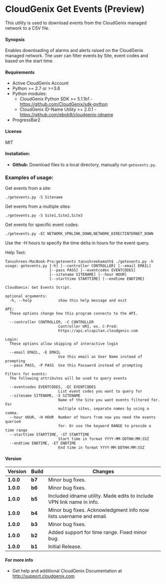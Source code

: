 # CloudGenix Get Events (Preview)
This utility is used to download events from the CloudGenix managed network to a CSV file.

#### Synopsis
Enables downloading of alarms and alerts raised on the CloudGenix managed network. The user can filter events by Site, event codes and based on the start time.


#### Requirements
* Active CloudGenix Account
* Python >= 2.7 or >=3.6
* Python modules:
    * CloudGenix Python SDK >= 5.1.1b1 - <https://github.com/CloudGenix/sdk-python>
    * CloudGenix ID-Name Utility >= 2.0.1 - <https://github.com/ebob9/cloudgenix-idname>
* ProgressBar2

#### License
MIT

#### Installation:
 - **Github:** Download files to a local directory, manually run `getevents.py`. 

### Examples of usage:
Get events from a site:
```
./getevents.py -S Sitename 
```
Get events from a multiple sites:
``` 
./getevents.py -S Site1,Site2,Site3
```
Get events for specific event codes:
```angular2
./getevents.py -EC NETWORK_VPNLINK_DOWN,NETWORK_DIRECTINTERNET_DOWN
```

Use the -H hours to specify the time delta in hours for the event query.

Help Text:
```angular2
Tanushrees-MacBook-Pro:getevents tanushreekamath$ ./getevents.py -h
usage: getevents.py [-h] [--controller CONTROLLER] [--email EMAIL]
                    [--pass PASS] [--eventcodes EVENTCODES]
                    [--sitename SITENAME] [--hour HOUR]
                    [--starttime STARTTIME] [--endtime ENDTIME]

CloudGenix: Get Events Script.

optional arguments:
  -h, --help            show this help message and exit

API:
  These options change how this program connects to the API.

  --controller CONTROLLER, -C CONTROLLER
                        Controller URI, ex. C-Prod:
                        https://api.elcapitan.cloudgenix.com

Login:
  These options allow skipping of interactive login

  --email EMAIL, -E EMAIL
                        Use this email as User Name instead of prompting
  --pass PASS, -P PASS  Use this Password instead of prompting

Filters for events:
  The following attributes will be used to query events

  --eventcodes EVENTCODES, -EC EVENTCODES
                        List event codes you want to query for
  --sitename SITENAME, -S SITENAME
                        Name of the Site you want events filtered for. For
                        multiple sites, separate names by using a comma.
  --hour HOUR, -H HOUR  Number of hours from now you need the events queried
                        for. Or use the keyword RANGE to provide a time range
  --starttime STARTTIME, -ST STARTTIME
                        Start time in format YYYY-MM-DDTHH:MM:SSZ
  --endtime ENDTIME, -ET ENDTIME
                        End time in format YYYY-MM-DDTHH:MM:SSZ
```

#### Version
| Version | Build | Changes |
| ------- | ----- | ------- |
| **1.0.0** | **b7** | Minor bug fixes. |
| **1.0.0** | **b6** | Minor bug fixes.|
| **1.0.0** | **b5** | Included idname utility. Made edits to include VPN link name in info.|
| **1.0.0** | **b4** | Minor bug fixes. Acknowledgment info now lists username and email.|
| **1.0.0** | **b3** | Minor bug fixes.|
| **1.0.0** | **b2** | Added support for time range. Fixed minor bug.|
| **1.0.0** | **b1** | Initial Release. |


#### For more info
 * Get help and additional CloudGenix Documentation at <http://support.cloudgenix.com>
 